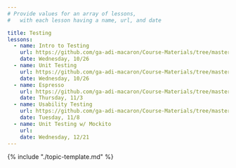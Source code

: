 ```yaml
---
# Provide values for an array of lessons,
#   with each lesson having a name, url, and date

title: Testing
lessons:
  - name: Intro to Testing
    url: https://github.com/ga-adi-macaron/Course-Materials/tree/master/lessons/testing/intro-to-testing
    date: Wednesday, 10/26
  - name: Unit Testing
    url: https://github.com/ga-adi-macaron/Course-Materials/tree/master/lessons/testing/unit-testing
    date: Wednesday, 10/26
  - name: Espresso
    url: https://github.com/ga-adi-macaron/Course-Materials/tree/master/lessons/android-technologies-and-services/espresso-lesson
    date: Thursday, 11/3
  - name: Usability Testing
    url: https://github.com/ga-adi-macaron/Course-Materials/tree/master/lessons/testing/usability-testing
    date: Tuesday, 11/8
  - name: Unit Testing w/ Mockito
    url: 
    date: Wednesday, 12/21
---
```


{% include "./topic-template.md" %}
